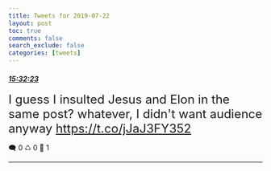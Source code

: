 ```yaml
---
title: Tweets for 2019-07-22
layout: post
toc: true
comments: false
search_exclude: false
categories: [tweets]
---
```



#### <a href = "https://twitter.com/deepfates/status/1153417529496178688">*15:32:23*</a>

<font size="5">I guess I insulted Jesus and Elon in the same post? whatever, I didn't want audience anyway   https://t.co/jJaJ3FY352</font>



🗨️ 0 ♺ 0 🤍  1   

---
    
            


